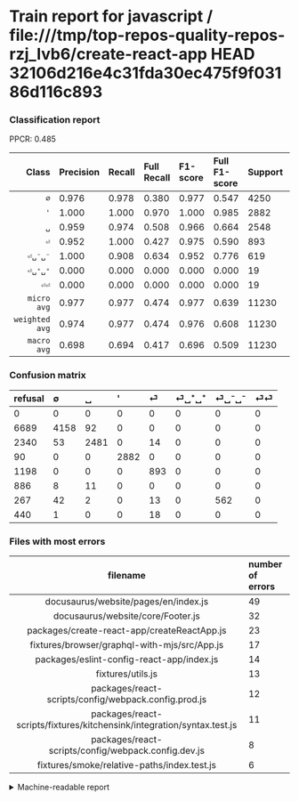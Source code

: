 # Train report for javascript / file:///tmp/top-repos-quality-repos-rzj_lvb6/create-react-app HEAD 32106d216e4c31fda30ec475f9f03186d116c893

### Classification report

PPCR: 0.485

| Class | Precision | Recall | Full Recall | F1-score | Full F1-score | Support | Full Support | PPCR |
|------:|:----------|:-------|:------------|:---------|:---------|:--------|:-------------|:-----|
| `∅` | 0.976| 0.978| 0.380| 0.977| 0.547| 4250| 10939| 0.389 |
| `'` | 1.000| 1.000| 0.970| 1.000| 0.985| 2882| 2972| 0.970 |
| `␣` | 0.959| 0.974| 0.508| 0.966| 0.664| 2548| 4888| 0.521 |
| `⏎` | 0.952| 1.000| 0.427| 0.975| 0.590| 893| 2091| 0.427 |
| `⏎␣⁻␣⁻` | 1.000| 0.908| 0.634| 0.952| 0.776| 619| 886| 0.699 |
| `⏎␣⁺␣⁺` | 0.000| 0.000| 0.000| 0.000| 0.000| 19| 905| 0.021 |
| `⏎⏎` | 0.000| 0.000| 0.000| 0.000| 0.000| 19| 459| 0.041 |
| `micro avg` | 0.977| 0.977| 0.474| 0.977| 0.639| 11230| 23140| 0.485 |
| `weighted avg` | 0.974| 0.977| 0.474| 0.976| 0.608| 11230| 23140| 0.485 |
| `macro avg` | 0.698| 0.694| 0.417| 0.696| 0.509| 11230| 23140| 0.485 |

### Confusion matrix

|refusal|  ∅| ␣| '| ⏎| ⏎␣⁺␣⁺| ⏎␣⁻␣⁻| ⏎⏎| 
|:---|:---|:---|:---|:---|:---|:---|:---|
|0 |0 |0 |0 |0 |0 |0 |0 |
|6689 |4158 |92 |0 |0 |0 |0 |0 |
|2340 |53 |2481 |0 |14 |0 |0 |0 |
|90 |0 |0 |2882 |0 |0 |0 |0 |
|1198 |0 |0 |0 |893 |0 |0 |0 |
|886 |8 |11 |0 |0 |0 |0 |0 |
|267 |42 |2 |0 |13 |0 |562 |0 |
|440 |1 |0 |0 |18 |0 |0 |0 |

### Files with most errors

| filename | number of errors|
|:----:|:-----|
| docusaurus/website/pages/en/index.js | 49 |
| docusaurus/website/core/Footer.js | 32 |
| packages/create-react-app/createReactApp.js | 23 |
| fixtures/browser/graphql-with-mjs/src/App.js | 17 |
| packages/eslint-config-react-app/index.js | 14 |
| fixtures/utils.js | 13 |
| packages/react-scripts/config/webpack.config.prod.js | 12 |
| packages/react-scripts/fixtures/kitchensink/integration/syntax.test.js | 11 |
| packages/react-scripts/config/webpack.config.dev.js | 8 |
| fixtures/smoke/relative-paths/index.test.js | 6 |

<details>
    <summary>Machine-readable report</summary>
```json
{
  "cl_report": {"\u0027": {"f1-score": 1.0, "precision": 1.0, "recall": 1.0, "support": 2882}, "macro avg": {"f1-score": 0.6958043749586666, "precision": 0.6981458069637656, "recall": 0.6942819716109206, "support": 11230}, "micro avg": {"f1-score": 0.9773820124666073, "precision": 0.9773820124666073, "recall": 0.9773820124666073, "support": 11230}, "weighted avg": {"f1-score": 0.9756858544885814, "precision": 0.9743539262974282, "recall": 0.9773820124666073, "support": 11230}, "\u2205": {"f1-score": 0.9769736842105263, "precision": 0.975598310652276, "recall": 0.9783529411764705, "support": 4250}, "\u23ce": {"f1-score": 0.9754232659748772, "precision": 0.9520255863539445, "recall": 1.0, "support": 893}, "\u23ce\u23ce": {"f1-score": 0.0, "precision": 0.0, "recall": 0.0, "support": 19}, "\u23ce\u2423\u207a\u2423\u207a": {"f1-score": 0.0, "precision": 0.0, "recall": 0.0, "support": 19}, "\u23ce\u2423\u207b\u2423\u207b": {"f1-score": 0.9517358171041491, "precision": 1.0, "recall": 0.9079159935379645, "support": 619}, "\u2423": {"f1-score": 0.966497857421114, "precision": 0.9593967517401392, "recall": 0.9737048665620094, "support": 2548}},
  "cl_report_full": {"\u0027": {"f1-score": 0.9846258968226853, "precision": 1.0, "recall": 0.9697173620457604, "support": 2972}, "macro avg": {"f1-score": 0.5087819043163828, "precision": 0.6981458069637656, "recall": 0.4169678131162979, "support": 23140}, "micro avg": {"f1-score": 0.6386965376782078, "precision": 0.9773820124666073, "recall": 0.47433016421780466, "support": 23140}, "weighted avg": {"f1-score": 0.6083199958146557, "precision": 0.9166070330076554, "recall": 0.47433016421780466, "support": 23140}, "\u2205": {"f1-score": 0.547069271758437, "precision": 0.975598310652276, "recall": 0.3801078709205595, "support": 10939}, "\u23ce": {"f1-score": 0.589633542423242, "precision": 0.9520255863539445, "recall": 0.42706838833094213, "support": 2091}, "\u23ce\u23ce": {"f1-score": 0.0, "precision": 0.0, "recall": 0.0, "support": 459}, "\u23ce\u2423\u207a\u2423\u207a": {"f1-score": 0.0, "precision": 0.0, "recall": 0.0, "support": 905}, "\u23ce\u2423\u207b\u2423\u207b": {"f1-score": 0.7762430939226519, "precision": 1.0, "recall": 0.6343115124153499, "support": 886}, "\u2423": {"f1-score": 0.6639015252876639, "precision": 0.9593967517401392, "recall": 0.507569558101473, "support": 4888}},
  "ppcr": 0.4853068280034572
}
```
</details>
